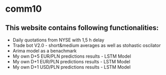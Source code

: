 # comm10
## This website contains following functionalities:
- Daily quotations from NYSE with 1,5 h delay
- Trade bot V2.0 - short&medium averages as well as stohastic oscilator
- Arima model as a benachmark
- My own D+5 EUR/PLN predictions results - LSTM Model
- My own D+1 EUR/PLN predictions results - LSTM Model
- My own D+1 USD/PLN predictions results - LSTM Model
